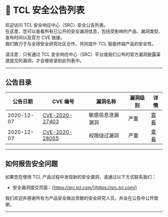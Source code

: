 # 📢 TCL 安全公告列表

欢迎访问 TCL 安全响应中心（SRC）安全公告列表。  
在这里，您可以查看所有已公开的安全漏洞信息，包括受影响的产品、漏洞类型、发布时间以及官方 CVE 链接。  
我们致力于与全球安全研究社区合作，共同提升 TCL 智能终端产品的安全性。  

请注意：只有通过 TCL 安全响应中心（SRC）平台或我们公布的官方漏洞披露渠道提交的漏洞，才会被收录到此列表中。

---

## 公告目录

| 公告日期   | CVE 编号 | 漏洞名称 | 漏洞级别 | 详情 | 
|------------|----------|----------|----------|----------|
| 2020-12-07 | [CVE-2020-27403](https://cve.mitre.org/cgi-bin/cvename.cgi?name=CVE-2020-27403) | 敏感信息泄漏漏洞 | 严重 | [查看](CN/CVE-2020-27403.md) |
| 2020-12-07 | [CVE-2020-28055](https://cve.mitre.org/cgi-bin/cvename.cgi?name=CVE-2020-28055) | 权限绕过漏洞 | 严重 | [查看](CN/CVE-2020-28055.md) | 

---

## 如何报告安全问题

如果您在使用 TCL 产品过程中发现新的安全漏洞，请通过以下方式联系我们：  
- 安全漏洞提交页面：[https://src.tcl.com/](https://src.tcl.com/)  

我们欢迎并感谢所有为产品安全做出贡献的安全研究人员，并会在公告中公开致谢。

---
